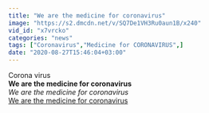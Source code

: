 ```yaml
---
title: "We are the medicine for coronavirus"
image: "https://s2.dmcdn.net/v/SQ7De1VH3Ru0aun1B/x240"
vid_id: "x7vrcko"
categories: "news"
tags: ["Coronavirus","Medicine for CORONAVIRUS",]
date: "2020-08-27T15:46:04+03:00"
---
```

Corona virus<br><b>We are the medicine for coronavirus</b><br> <i>We are the medicine for coronavirus</i><br> <u>We are the medicine for coronavirus</u>
